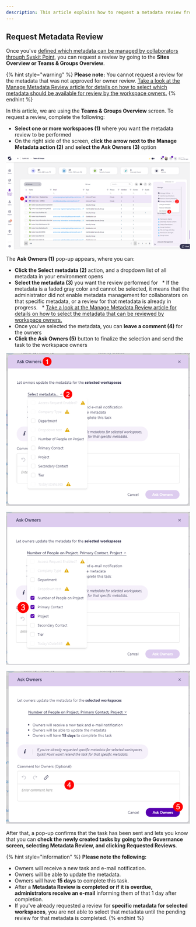 ```yaml
---
description: This article explains how to request a metadata review from collaborators. 
---
```


## Request Metadata Review

Once you've [defined which metadata can be managed by collaborators through Syskit Point](manage-metadata-review.md), you can request a review by going to the **Sites Overview or Teams & Groups Overview**. 

{% hint style="warning" %}
**Please note:** You cannot request a review for the metadata that was not approved for owner review. [Take a look at the Manage Metadata Review article for details on how to select which metadata should be available for review by the workspace owners.](manage-metadata-review.md)
{% endhint %}

In this article, we are using the **Teams & Groups Overview** screen. To request a review, complete the following:

* **Select one or more workspaces (1)** where you want the metadata review to be performed
* On the right side of the screen, **click the arrow next to the Manage Metadata action (2)** and **select the Ask Owners (3)** option

![Request Metadata Review - Selection](../../.gitbook/assets/request-metadata-review-selection.png)

The **Ask Owners (1)** pop-up appears, where you can:

* **Click the Select metadata (2)** action, and a dropdown list of all metadata in your environment opens
* **Select the metadata (3)** you want the review performed for
  * If the metadata is a faded gray color and cannot be selected, it means that the administrator did not enable metadata management for collaborators on that specific metadata, or a review for that metadata is already in progress.
  * [Take a look at the Manage Metadata Review article for details on how to select the metadata that can be reviewed by workspace owners.](manage-metadata-review.md)
* Once you've selected the metadata, you can **leave a comment (4)** for the owners 
* **Click the Ask Owners (5)** button to finalize the selection and send the task to the workspace owners

![Request Metadata Review - Ask Owners](../../.gitbook/assets/request-metadata-review-ask-owners-1.png)

![Request Metadata Review - Ask Owners](../../.gitbook/assets/request-metadata-review-ask-owners-2.png)

![Request Metadata Review - Ask Owners](../../.gitbook/assets/request-metadata-review-ask-owners-3.png)

After that, a pop-up confirms that the task has been sent and lets you know that you can **check the newly created tasks by going to the Governance screen, selecting Metadata Review, and clicking Requested Reviews**. 

{% hint style="information" %}
**Please note the following:**
* Owners will receive a new task and e-mail notification.
* Owners will be able to update the metadata.
* Owners will have **15 days** to complete this task.
* After a **Metadata Review is completed or if it is overdue, administrators receive an e-mail** informing them of that 1 day after completion.
* If you've already requested a review for **specific metadata for selected workspaces**, you are not able to select that metadata until the pending review for that metadata is completed.
{% endhint %}